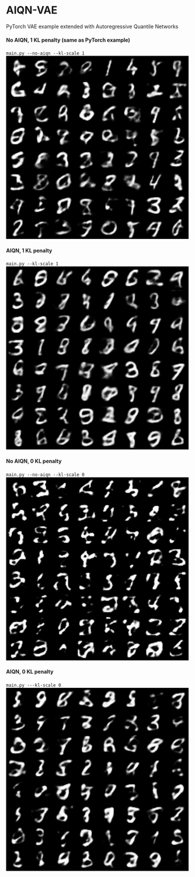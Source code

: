 # AIQN-VAE
PyTorch VAE example extended with Autoregressive Quantile Networks

#### No AIQN, 1 KL penalty (same as PyTorch example)
`main.py --no-aiqn --kl-scale 1`
<img src="images/mnist_noaiqn_kl1.png" width="500">

#### AIQN, 1 KL penalty
`main.py --kl-scale 1`
<img src="images/mnist_aiqn_kl1.png" width="500">


#### No AIQN, 0 KL penalty
`main.py --no-aiqn --kl-scale 0`
<img src="images/mnist_noaiqn_kl0.png" width="500">


#### AIQN, 0 KL penalty
`main.py ---kl-scale 0`
<img src="images/mnist_aiqn_kl0.png" width="500">
